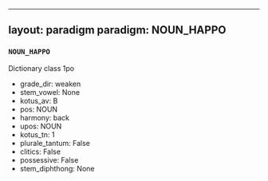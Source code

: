 
---
layout: paradigm
paradigm: NOUN_HAPPO
---
### ` NOUN_HAPPO `

Dictionary class 1po
* grade_dir: weaken
* stem_vowel: None
* kotus_av: B
* pos: NOUN
* harmony: back
* upos: NOUN
* kotus_tn: 1
* plurale_tantum: False
* clitics: False
* possessive: False
* stem_diphthong: None
